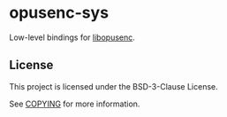 # opusenc-sys

<!-- cargo-rdme start -->

Low-level bindings for
[libopusenc](https://opus-codec.org/docs/libopusenc_api-0.2/index.html).

<!-- cargo-rdme end -->

## License

This project is licensed under the BSD-3-Clause License.

See [COPYING](../COPYING) for more information.
